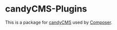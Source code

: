 candyCMS-Plugins
=============

This is a package for [candyCMS](https://github.com/marcoraddatz/candyCMS) used by [Composer](http://getcomposer.org/).